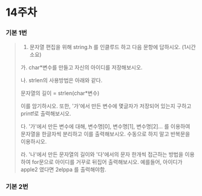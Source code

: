 # 14주차

### 기본 1번

>1. 문자열 편집을 위해 string.h 를 인클루드 하고 다음 문항에 답하시오. (1시간 소요)
>
>  가. char*변수를 만들고 자신의 아이디를 저장해보시오.
>
>  나. strlen의 사용방법은 아래와 같다.
>
>    문자열의 길이 = strlen(char*변수)
>
>    이를 암기하시오. 또한, '가'에서 만든 변수에 몇글자가 저장되어 있는지 구하고 printf로 출력해보시오.
>
>  다. '가'에서 만든 변수에 대해, 변수명[0], 변수명[1], 변수명[2]... 를 이용하여 문자열을 한글자씩 분리하고 이를 출력해보시오. 수동으로 하지 말고 반복문을 이용하시오.
>
>  라. '나'에서 만든 문자열의 길이와 '다'에서의 문자 한개씩 접근하는 방법을 이용하여 for문으로 아이디를 거꾸로 뒤집어 출력해보시오. 예를들어, 아이디가 apple2 였다면 2elppa 를 출력해야함.
  
  
### 기본 2번
